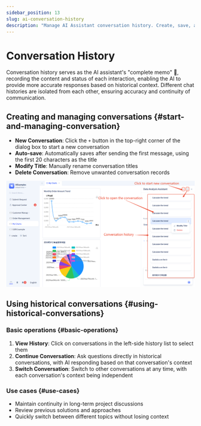 ```yaml
---
sidebar_position: 13
slug: ai-conversation-history
description: "Manage AI Assistant conversation history. Create, save, and use historical conversations for accurate contextual responses."
---
```


# Conversation History

Conversation history serves as the AI assistant's "complete memo" 📝, recording the content and status of each interaction, enabling the AI to provide more accurate responses based on historical context. Different chat histories are isolated from each other, ensuring accuracy and continuity of communication.

## Creating and managing conversations {#start-and-managing-conversation}

- **New Conversation**: Click the ` + ` button in the top-right corner of the dialog box to start a new conversation
- **Auto-save**: Automatically saves after sending the first message, using the first 20 characters as the title
- **Modify Title**: Manually rename conversation titles
- **Delete Conversation**: Remove unwanted conversation records

![AI Assistant - Conversation History Management](./img/assistant/assistant-chat-history.png)

## Using historical conversations {#using-historical-conversations}

### Basic operations {#basic-operations}
1. **View History**: Click on conversations in the left-side history list to select them
2. **Continue Conversation**: Ask questions directly in historical conversations, with AI responding based on that conversation's context
3. **Switch Conversation**: Switch to other conversations at any time, with each conversation's context being independent

### Use cases {#use-cases}
- Maintain continuity in long-term project discussions
- Review previous solutions and approaches
- Quickly switch between different topics without losing context
